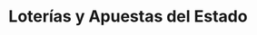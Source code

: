 ---
title: "Loterías y Apuestas del Estado"
url: /castellon-de-la-plana-castello-de-la-plana/loterias-y-apuestas-del-estado/
shop: lotería
---